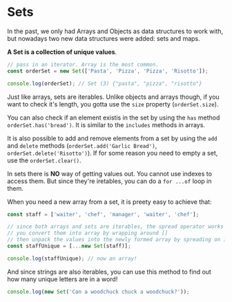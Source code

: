 # Sets

In the past, we only had Arrays and Objects as data structures to work with, but nowadays two new data structures were added: sets and maps.

**A Set is a collection of unique values**.

```javascript
// pass in an iterator. Array is the most common.
const orderSet = new Set(['Pasta', 'Pizza', 'Pizza', 'Risotto']);

console.log(orderSet); // Set (3) {"pasta", "pizza", "risotto"}
```

Just like arrays, sets are iterables.
Unlike objects and arrays though, if you want to check it's length, you gotta use the `size` property (`orderSet.size`).

You can also check if an element existis in the set by using the `has` method `orderSet.has('bread')`. It is similar to the `includes` methods in arrays.

It is also possible to add and remove elements from a set by using the `add` and `delete` methods (`orderSet.add('Garlic Bread')`, `orderSet.delete('Risotto')`). If for some reason you need to empty a set, use the `orderSet.clear()`.

In sets there is **NO** way of getting values out. You cannot use indexes to access them. But since they're iretables, you can do a `for ...of` loop in them.

When you need a new array from a set, it is preety easy to achieve that:

```javascript
const staff = ['waiter', 'chef', 'manager', 'waiter', 'chef'];

// since both arrays and sets are iterables, the spread operator works on them
// you convert them into array by wrapping around []
// then unpack the values into the newly formed array by spreading on it
const staffUnique = [...new Set(staff)];

console.log(staffUnique); // now an array!
```

And since strings are also iterables, you can use this method to find out how many unique letters are in a word!

```javascript
console.log(new Set('Can a woodchuck chuck a woodchuck?'));
```
